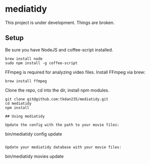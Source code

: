 # mediatidy

This project is under development. Things are broken.

## Setup

Be sure you have NodeJS and coffee-script installed.
```
brew install node
sudo npm install -g coffee-script
```

FFmpeg is required for analyzing video files.  Install FFmpeg via brew:
```
brew install ffmpeg
```

Clone the repo, cd into the dir, install npm modules.
```
git clone git@github.com:tkdan235/mediatidy.git
cd mediatidy
npm install

## Using mediatidy

Update the config with the path to your movie files:

```
bin/mediatidy config update
```

Update your mediatidy database with your movie files:

```
bin/mediatidy movies update
```
